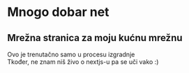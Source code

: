# Mnogo dobar net
## Mrežna stranica za moju kućnu mrežnu

Ovo je trenutačno samo u procesu izgradnje <br>
Tkođer, ne znam niš živo o nextjs-u pa se uči vako :)